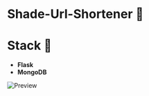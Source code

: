 # Shade-Url-Shortener 🔗

# Stack 🚀

-   **Flask**
-   **MongoDB**

![Preview](https://i.imgur.com/0EeJ8BA.png)
